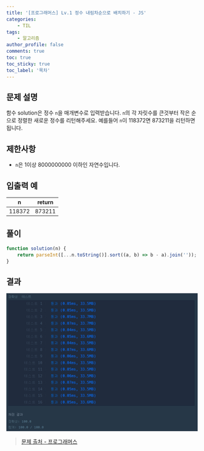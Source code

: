 ```yaml
---
title: '[프로그래머스] Lv.1 정수 내림차순으로 배치하기 - JS'
categories:
    - TIL
tags:
    - 알고리즘
author_profile: false
comments: true
toc: true
toc_sticky: true
toc_label: '목차'
---
```


## 문제 설명
함수 solution은 정수 `n`을 매개변수로 입력받습니다. `n`의 각 자릿수를 큰것부터 작은 순으로 정렬한 새로운 정수를 리턴해주세요. 예를들어 `n`이 118372면 873211을 리턴하면 됩니다.

## 제한사항
* `n`은 1이상 8000000000 이하인 자연수입니다.

## 입출력 예

| n      | return |
|--------|--------|
| 118372 | 873211 |

## 풀이
```javascript
function solution(n) {
    return parseInt([...n.toString()].sort((a, b) => b - a).join(''));
}
```

## 결과
![result](/assets/images/2023/08/21/algorithm-11-result.png)

>[문제 출처 - 프로그래머스](https://school.programmers.co.kr/learn/courses/30/lessons/12933)